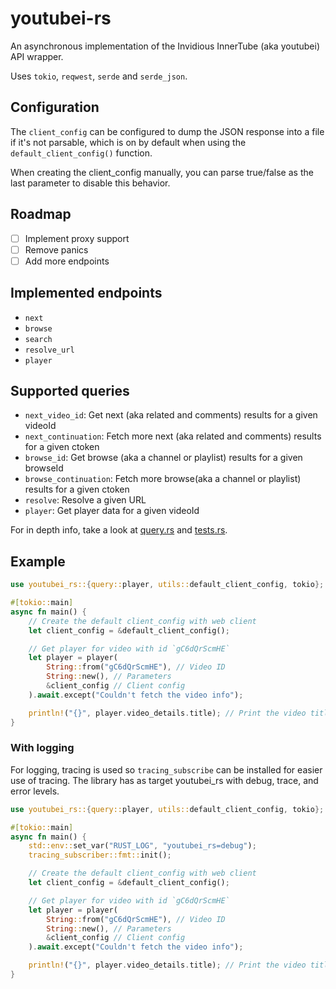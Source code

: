 # youtubei-rs
An asynchronous implementation of the Invidious InnerTube (aka youtubei) API wrapper.

Uses `tokio`, `reqwest`, `serde` and `serde_json`.

## Configuration
The `client_config` can be configured to dump the JSON response into a file if it's not parsable,
which is on by default when using the `default_client_config()` function.

When creating the client_config manually, you can parse true/false as the last parameter to disable this behavior.

## Roadmap
 - [ ] Implement proxy support
 - [ ] Remove panics
 - [ ] Add more endpoints

## Implemented endpoints
 - `next`
 - `browse`
 - `search`
 - `resolve_url`
 - `player`

## Supported queries
 - `next_video_id`: Get next (aka related and comments) results for a given videoId
 - `next_continuation`: Fetch more next (aka related and comments) results for a given ctoken
 - `browse_id`: Get browse (aka a channel or playlist) results for a given browseId
 - `browse_continuation`: Fetch more browse(aka a channel or playlist) results for a given ctoken
 - `resolve`: Resolve a given URL
 - `player`: Get player data for a given videoId
 
 For in depth info, take a look at [query.rs](https://github.com/11Tuvork28/youtubei-rs/blob/main/src/query.rs) and [tests.rs](https://github.com/11Tuvork28/youtubei-rs/blob/master/src/tests.rc).

## Example

```rust
use youtubei_rs::{query::player, utils::default_client_config, tokio};

#[tokio::main]
async fn main() {
    // Create the default client_config with web client
    let client_config = &default_client_config();

    // Get player for video with id `gC6dQrScmHE`
    let player = player(
        String::from("gC6dQrScmHE"), // Video ID
        String::new(), // Parameters
        &client_config // Client config
    ).await.except("Couldn't fetch the video info");

    println!("{}", player.video_details.title); // Print the video title
}
```

### With logging

For logging, tracing is used so `tracing_subscribe` can be installed for easier use of tracing. The library has as target youtubei_rs with debug, trace, and error levels.

```rust
use youtubei_rs::{query::player, utils::default_client_config, tokio};

#[tokio::main]
async fn main() {
    std::env::set_var("RUST_LOG", "youtubei_rs=debug");
    tracing_subscriber::fmt::init();

    // Create the default client_config with web client
    let client_config = &default_client_config();

    // Get player for video with id `gC6dQrScmHE`
    let player = player(
        String::from("gC6dQrScmHE"), // Video ID
        String::new(), // Parameters
        &client_config // Client config
    ).await.except("Couldn't fetch the video info");

    println!("{}", player.video_details.title); // Print the video title
}
```
